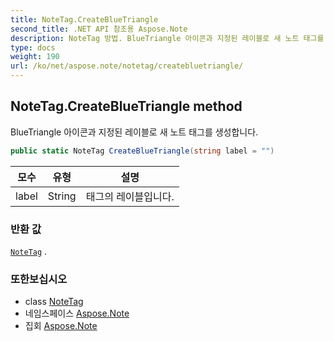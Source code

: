 ```yaml
---
title: NoteTag.CreateBlueTriangle
second_title: .NET API 참조용 Aspose.Note
description: NoteTag 방법. BlueTriangle 아이콘과 지정된 레이블로 새 노트 태그를 생성합니다.
type: docs
weight: 190
url: /ko/net/aspose.note/notetag/createbluetriangle/
---
```

## NoteTag.CreateBlueTriangle method

BlueTriangle 아이콘과 지정된 레이블로 새 노트 태그를 생성합니다.

```csharp
public static NoteTag CreateBlueTriangle(string label = "")
```

| 모수 | 유형 | 설명 |
| --- | --- | --- |
| label | String | 태그의 레이블입니다. |

### 반환 값

[`NoteTag`](../) .

### 또한보십시오

* class [NoteTag](../)
* 네임스페이스 [Aspose.Note](../../notetag/)
* 집회 [Aspose.Note](../../../)


